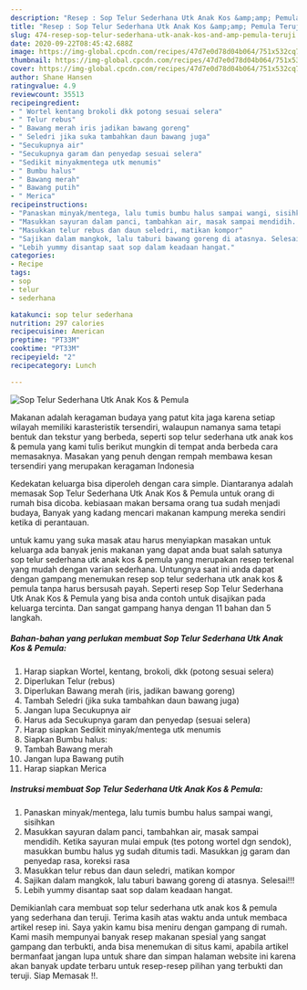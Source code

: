 ```yaml
---
description: "Resep : Sop Telur Sederhana Utk Anak Kos &amp;amp; Pemula Teruji"
title: "Resep : Sop Telur Sederhana Utk Anak Kos &amp;amp; Pemula Teruji"
slug: 474-resep-sop-telur-sederhana-utk-anak-kos-and-amp-pemula-teruji
date: 2020-09-22T08:45:42.688Z
image: https://img-global.cpcdn.com/recipes/47d7e0d78d04b064/751x532cq70/sop-telur-sederhana-utk-anak-kos-pemula-foto-resep-utama.jpg
thumbnail: https://img-global.cpcdn.com/recipes/47d7e0d78d04b064/751x532cq70/sop-telur-sederhana-utk-anak-kos-pemula-foto-resep-utama.jpg
cover: https://img-global.cpcdn.com/recipes/47d7e0d78d04b064/751x532cq70/sop-telur-sederhana-utk-anak-kos-pemula-foto-resep-utama.jpg
author: Shane Hansen
ratingvalue: 4.9
reviewcount: 35513
recipeingredient:
- " Wortel kentang brokoli dkk potong sesuai selera"
- " Telur rebus"
- " Bawang merah iris jadikan bawang goreng"
- " Seledri jika suka tambahkan daun bawang juga"
- "Secukupnya air"
- "Secukupnya garam dan penyedap sesuai selera"
- "Sedikit minyakmentega utk menumis"
- " Bumbu halus"
- " Bawang merah"
- " Bawang putih"
- " Merica"
recipeinstructions:
- "Panaskan minyak/mentega, lalu tumis bumbu halus sampai wangi, sisihkan"
- "Masukkan sayuran dalam panci, tambahkan air, masak sampai mendidih. Ketika sayuran mulai empuk (tes potong wortel dgn sendok), masukkan bumbu halus yg sudah ditumis tadi. Masukkan jg garam dan penyedap rasa, koreksi rasa"
- "Masukkan telur rebus dan daun seledri, matikan kompor"
- "Sajikan dalam mangkok, lalu taburi bawang goreng di atasnya. Selesai!!!"
- "Lebih yummy disantap saat sop dalam keadaan hangat."
categories:
- Recipe
tags:
- sop
- telur
- sederhana

katakunci: sop telur sederhana 
nutrition: 297 calories
recipecuisine: American
preptime: "PT33M"
cooktime: "PT33M"
recipeyield: "2"
recipecategory: Lunch

---
```



![Sop Telur Sederhana Utk Anak Kos &amp; Pemula](https://img-global.cpcdn.com/recipes/47d7e0d78d04b064/751x532cq70/sop-telur-sederhana-utk-anak-kos-pemula-foto-resep-utama.jpg)

Makanan adalah keragaman budaya yang patut kita jaga karena setiap wilayah memiliki karasteristik tersendiri, walaupun namanya sama tetapi bentuk dan tekstur yang berbeda, seperti sop telur sederhana utk anak kos &amp; pemula yang kami tulis berikut mungkin di tempat anda berbeda cara memasaknya. Masakan yang penuh dengan rempah membawa kesan tersendiri yang merupakan keragaman Indonesia

Kedekatan keluarga bisa diperoleh dengan cara simple. Diantaranya adalah memasak Sop Telur Sederhana Utk Anak Kos &amp; Pemula untuk orang di rumah bisa dicoba. kebiasaan makan bersama orang tua sudah menjadi budaya, Banyak yang kadang mencari makanan kampung mereka sendiri ketika di perantauan.



untuk kamu yang suka masak atau harus menyiapkan masakan untuk keluarga ada banyak jenis makanan yang dapat anda buat salah satunya sop telur sederhana utk anak kos &amp; pemula yang merupakan resep terkenal yang mudah dengan varian sederhana. Untungnya saat ini anda dapat dengan gampang menemukan resep sop telur sederhana utk anak kos &amp; pemula tanpa harus bersusah payah.
Seperti resep Sop Telur Sederhana Utk Anak Kos &amp; Pemula yang bisa anda contoh untuk disajikan pada keluarga tercinta. Dan sangat gampang hanya dengan 11 bahan dan 5 langkah.


<!--inarticleads1-->

##### Bahan-bahan yang perlukan membuat Sop Telur Sederhana Utk Anak Kos &amp; Pemula:

1. Harap siapkan  Wortel, kentang, brokoli, dkk (potong sesuai selera)
1. Diperlukan  Telur (rebus)
1. Diperlukan  Bawang merah (iris, jadikan bawang goreng)
1. Tambah  Seledri (jika suka tambahkan daun bawang juga)
1. Jangan lupa Secukupnya air
1. Harus ada Secukupnya garam dan penyedap (sesuai selera)
1. Harap siapkan Sedikit minyak/mentega utk menumis
1. Siapkan  Bumbu halus:
1. Tambah  Bawang merah
1. Jangan lupa  Bawang putih
1. Harap siapkan  Merica




<!--inarticleads2-->

##### Instruksi membuat  Sop Telur Sederhana Utk Anak Kos &amp; Pemula:

1. Panaskan minyak/mentega, lalu tumis bumbu halus sampai wangi, sisihkan
1. Masukkan sayuran dalam panci, tambahkan air, masak sampai mendidih. Ketika sayuran mulai empuk (tes potong wortel dgn sendok), masukkan bumbu halus yg sudah ditumis tadi. Masukkan jg garam dan penyedap rasa, koreksi rasa
1. Masukkan telur rebus dan daun seledri, matikan kompor
1. Sajikan dalam mangkok, lalu taburi bawang goreng di atasnya. Selesai!!!
1. Lebih yummy disantap saat sop dalam keadaan hangat.




Demikianlah cara membuat sop telur sederhana utk anak kos &amp; pemula yang sederhana dan teruji. Terima kasih atas waktu anda untuk membaca artikel resep ini. Saya yakin kamu bisa meniru dengan gampang di rumah. Kami masih mempunyai banyak resep makanan spesial yang sangat gampang dan terbukti, anda bisa menemukan di situs kami, apabila artikel bermanfaat jangan lupa untuk share dan simpan halaman website ini karena akan banyak update terbaru untuk resep-resep pilihan yang terbukti dan teruji. Siap Memasak !!. 
